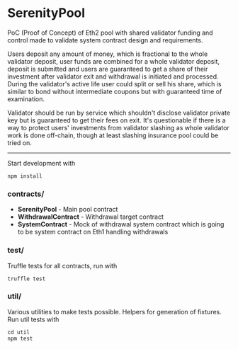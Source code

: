 # SerenityPool
PoC (Proof of Concept) of Eth2 pool with shared validator funding and control made to validate system contract design and requirements.

Users deposit any amount of money, which is fractional to the whole validator deposit, user funds are combined for a whole validator deposit, deposit is submitted and users are guaranteed to get a share of their investment after validator exit and withdrawal is initiated and processed. During the validator's active life user could split or sell his share, which is similar to bond without intermediate coupons but with guaranteed time of examination.

Validator should be run by service which shouldn't disclose validator private key but is guaranteed to get their fees on exit. It's questionable if there is a way to protect users' investments from validator slashing as whole validator work is done off-chain, though at least slashing insurance pool could be tried on.
  
---

Start development with 
```shell
npm install
```

### contracts/  
- **SerenityPool** - Main pool contract
- **WithdrawalContract** - Withdrawal target contract 
- **SystemContract** - Mock of withdrawal system contract which is going to be system contract on Eth1 handling withdrawals

### test/
Truffle tests for all contracts, run with
```shell
truffle test
```

### util/
Various utilities to make tests possible. Helpers for generation of fixtures. Run util tests with
```shell
cd util
npm test
```